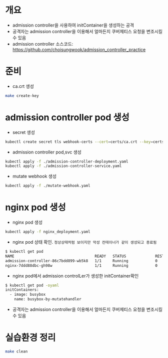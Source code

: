 # 개요
* admission controller을 사용하여 initContainer을 생성하는 공격
* 공격자는 admission controller을 이용해서 얼마든지 쿠버제티스 요청을 변조시킬 수 있음
* admission controller 소스코드: https://github.com/choisungwook/admission_controller_practice

# 준비

* ca.crt 생성

```sh
make create-key
```

# admission controller pod 생성

* secret 생성

```sh
kubectl create secret tls webhook-certs --cert=certs/ca.crt --key=certs/ca.key --namespace=default
```

* admission controller pod,svc 생성

```sh
kubectl apply -f ./admission-controller-deployment.yaml
kubectl apply -f ./admission-controller-service.yaml
```

* mutate webhook 생성

```sh
kubectl apply -f ./mutate-webhook.yaml
```

# nginx pod 생성

* nginx pod 생성

```sh
kubectl apply -f nginx_deployment.yaml
```

* nginx pod 상태 확인. `정상상태처럼 보이지만 악성 컨테이너가 같이 생성되고 종료됨`

```sh
$ kubectl get pod
NAME                                    READY   STATUS             RESTARTS   AGE
admission-controller-86c7bdd899-wb5k8   1/1     Running            0          4m11s
nginx-7ddd88dbc-gh98w                   1/1     Running            0          2m46s
```

* nginx pod에서 admission controlLer가 생성한 initContainer확인

```sh
$ kubectl get pod -oyaml
initContainers:
  - image: busybox
    name: busybox-by-mutatehandler
```

* 공격자는 admission controller을 이용해서 얼마든지 쿠버제티스 요청을 변조시킬 수 있음

# 실습환경 정리

```sh
make clean
```
